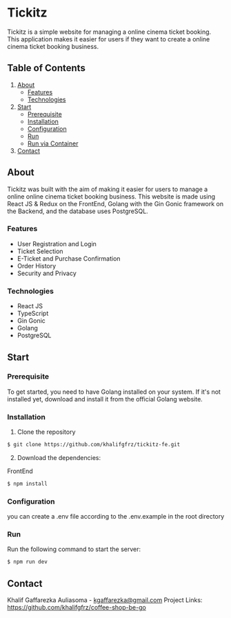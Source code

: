 # Tickitz

Tickitz is a simple website for managing a online cinema ticket booking. This application makes it easier for users if they want to create a online cinema ticket booking business.

## Table of Contents

1. [About](#about)
   - [Features](#features)
   - [Technologies](#Technologies)
2. [Start](#start)
   - [Prerequisite](#Prerequisite)
   - [Installation](#Installation)
   - [Configuration](#Configuration)
   - [Run](#Run)
   - [Run via Container](#RunViaContainer)
3. [Contact](#Contact)

## About

Tickitz was built with the aim of making it easier for users to manage a online online cinema ticket booking business. This website is made using React JS & Redux on the FrontEnd, Golang with the Gin Gonic framework on the Backend, and the database uses PostgreSQL.

### Features

- User Registration and Login
- Ticket Selection
- E-Ticket and Purchase Confirmation
- Order History
- Security and Privacy

### Technologies

- React JS
- TypeScript
- Gin Gonic
- Golang
- PostgreSQL

## Start

### Prerequisite

To get started, you need to have Golang installed on your system. If it's not installed yet, download and install it from the official Golang website.

### Installation

1. Clone the repository

```sh
$ git clone https://github.com/khalifgfrz/tickitz-fe.git
```

2. Download the dependencies:

FrontEnd

```sh
$ npm install
```

### Configuration

you can create a .env file according to the .env.example in the root directory

### Run

Run the following command to start the server:

```sh
$ npm run dev
```

## Contact

Khalif Gaffarezka Auliasoma - kgaffarezka@gmail.com
Project Links: https://github.com/khalifgfrz/coffee-shop-be-go
